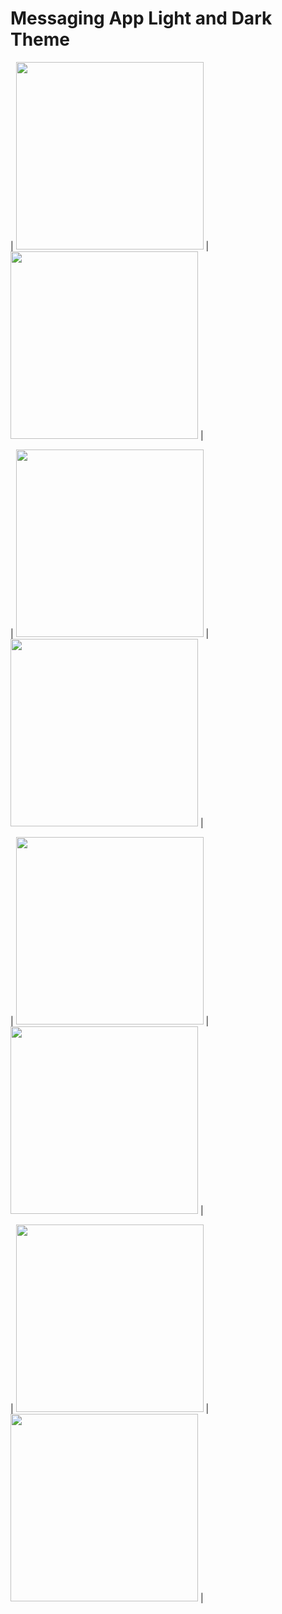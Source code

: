 # Messaging App Light and Dark Theme





| <img src="https://user-images.githubusercontent.com/51333268/134767295-eb274ae0-9395-49ea-9f1e-94309d605fff.PNG"  width="300"/> | <img src="https://user-images.githubusercontent.com/51333268/134767301-ecac9956-e7a1-4d68-a79d-68bd9b1183c0.PNG"  width="300"/> |



| <img src="https://user-images.githubusercontent.com/51333268/134767327-48e497bd-3f24-4f00-925c-1a0f46bcbfda.PNG"  width="300"/> | <img src="https://user-images.githubusercontent.com/51333268/134767326-9228fc03-197d-488c-bb79-404c772b81f6.PNG"  width="300"/> |



| <img src="https://user-images.githubusercontent.com/51333268/134767347-a90b10c5-5b7a-4d38-91f7-55ba72ed4266.PNG"  width="300"/> | <img src="https://user-images.githubusercontent.com/51333268/134767349-0148e500-5226-4e8d-a0ec-687b49bb45aa.PNG"  width="300"/> |



| <img src="https://user-images.githubusercontent.com/51333268/134767363-8105c737-f6ea-4ede-8e67-65f9f6e5ec35.PNG"  width="300"/> | <img src="https://user-images.githubusercontent.com/51333268/134767367-5f206067-574c-4d03-b12e-ba71accae305.PNG"  width="300"/> |


